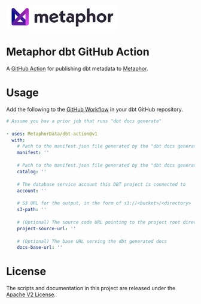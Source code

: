 <img src="./logo.png" width="300" />

# Metaphor dbt GitHub Action
A [GitHub Action](https://docs.github.com/en/actions) for publishing dbt metadata to [Metaphor](https://metaphor.io).

# Usage

Add the following to the [GitHub Workflow](https://docs.github.com/en/actions/reference/workflow-syntax-for-github-actions) in your dbt GitHub repository.

```yaml
# Assume you hav a prior job that runs "dbt docs generate"

- uses: MetaphorData/dbt-action@v1
  with:
    # Path to the manifest.json file generated by the "dbt docs generate" job
    manifest: ''

    # Path to the manifest.json file generated by the "dbt docs generate" job
    catalog: ''

    # The database service account this DBT project is connected to
    account: ''
    
    # S3 URL for the output, in the form of s3://<bucket>/<directory>
    s3-path: ''

    # (Optional) The source code URL pointing to the project root directory, e.g. https://github.com/<account>/<repo>/<project>
    project-source-url: ''

    # (Optional) The base URL serving the dbt generated docs
    docs-base-url: ''
```

# License

The scripts and documentation in this project are released under the [Apache V2 License](./LICENSE).

